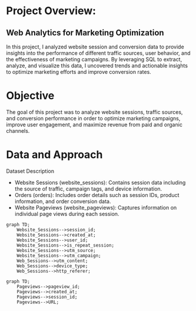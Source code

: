 # Project Overview: 
## Web Analytics for Marketing Optimization
In this project, I analyzed website session and conversion data to provide insights into the performance of different traffic sources, user behavior, and the effectiveness of marketing campaigns. By leveraging SQL to extract, analyze, and visualize this data, I uncovered trends and actionable insights to optimize marketing efforts and improve conversion rates.

# Objective
The goal of this project was to analyze website sessions, traffic sources, and conversion performance in order to optimize marketing campaigns, improve user engagement, and maximize revenue from paid and organic channels.

# Data and Approach
Dataset Description
- Website Sessions (website_sessions): Contains session data including the source of traffic, campaign tags, and device information.
- Orders (orders): Includes order details such as session IDs, product information, and order conversion data.
- Website Pageviews (website_pageviews): Captures information on individual page views during each session.


```mermaid
graph TD;
    Website_Sessions-->session_id;
    Website_Sessions-->created_at;
    Website_Sessions-->user_id;
    Website_Sessions-->is_repeat_session;
    Website_Sessions-->utm_source;
    Website_Sessions-->utm_campaign;
    Web_Sessions-->utm_content;
    Web_Sessions-->device_type;
    Web_Sessions-->http_referer;
```
```mermaid
graph TD;
    Pageviews-->pageview_id;
    Pageviews-->created_at;
    Pageviews-->session_id;
    Pageviews-->URL;
```
